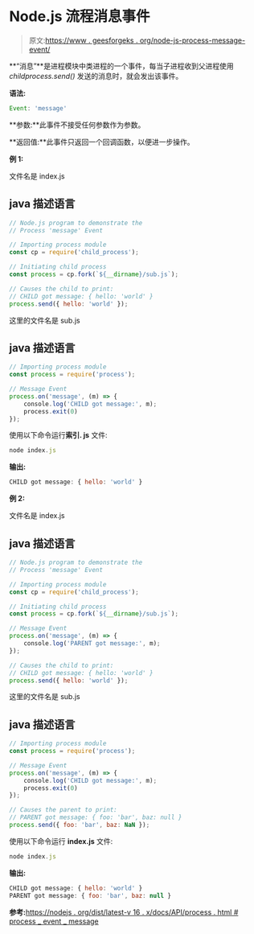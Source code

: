 # Node.js 流程消息事件

> 原文:[https://www . geesforgeks . org/node-js-process-message-event/](https://www.geeksforgeeks.org/node-js-process-message-event/)

**“消息”**是进程模块中类进程的一个事件，每当子进程收到父进程使用 *childprocess.send()* 发送的消息时，就会发出该事件。

**语法:**

```js
Event: 'message'
```

**参数:**此事件不接受任何参数作为参数。

**返回值:**此事件只返回一个回调函数，以便进一步操作。

**例 1:**

文件名是 index.js

## java 描述语言

```js
// Node.js program to demonstrate the 
// Process 'message' Event

// Importing process module
const cp = require('child_process');

// Initiating child process
const process = cp.fork(`${__dirname}/sub.js`);

// Causes the child to print:
// CHILD got message: { hello: 'world' }
process.send({ hello: 'world' });
```

这里的文件名是 sub.js

## java 描述语言

```js
// Importing process module
const process = require('process');

// Message Event
process.on('message', (m) => {
    console.log('CHILD got message:', m);
    process.exit(0)
});
```

使用以下命令运行**索引. js** 文件:

```js
node index.js
```

**输出:**

```js
CHILD got message: { hello: 'world' }
```

**例 2:**

文件名是 index.js

## java 描述语言

```js
// Node.js program to demonstrate the 
// Process 'message' Event

// Importing process module
const cp = require('child_process');

// Initiating child process
const process = cp.fork(`${__dirname}/sub.js`);

// Message Event
process.on('message', (m) => {
    console.log('PARENT got message:', m);
});

// Causes the child to print:
// CHILD got message: { hello: 'world' }
process.send({ hello: 'world' });
```

这里的文件名是 sub.js

## java 描述语言

```js
// Importing process module
const process = require('process');

// Message Event
process.on('message', (m) => {
    console.log('CHILD got message:', m);
    process.exit(0)
});

// Causes the parent to print:
// PARENT got message: { foo: 'bar', baz: null }
process.send({ foo: 'bar', baz: NaN });
```

使用以下命令运行 **index.js** 文件:

```js
node index.js
```

**输出:**

```js
CHILD got message: { hello: 'world' }
PARENT got message: { foo: 'bar', baz: null }
```

**参考:**[https://nodejs . org/dist/latest-v 16 . x/docs/API/process . html # process _ event _ message](https://nodejs.org/dist/latest-v16.x/docs/api/process.html#process_event_message)
